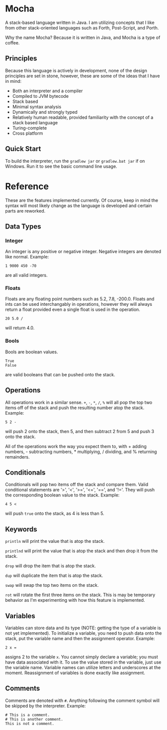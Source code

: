 # Mocha
A stack-based language written in Java. I am utilizing concepts that I like from other stack-oriented languages such as Forth, Post-Script, and Porth.

Why the name Mocha? Because it is written in Java, and Mocha is a type of coffee.

## Principles
Because this language is actively in development, none of the design principles are set in stone, however, these are some of the ideas that I have in mind:
* Both an interpreter and a compiler
* Compiled to JVM bytecode
* Stack based
* Minimal syntax analysis
* Dynamically and strongly typed
* Relatively human readable, provided familiarity with the concept of a stack based language
* Turing-complete
* Cross platform

## Quick Start
To build the interpreter, run the `gradlew jar` or `gradlew.bat jar` if on Windows.
Run it to see the basic command line usage.

# Reference
These are the features implemented currently. Of course, keep in mind the syntax will most likely change as the language is developed and certain parts are reworked.

## Data Types
### Integer
An integer is any positive or negative integer. Negative integers are denoted like normal. Example:
```
1 9000 450 -70
```
are all valid integers.
### Floats
Floats are any floating point numbers such as 5.2, 7.8, -200.0. Floats and ints can be used interchangably in operations, however they will always return a float provided even a single float is used in the operation.
```
20 5.0 /
```
will return 4.0.
### Bools
Bools are boolean values.
```
True 
False
```
are valid booleans that can be pushed onto the stack.

## Operations
All operations work in a similar sense. `+`, `-`, `*`, `/`, `%` will all pop the top two items off of the stack and push the resulting number atop the stack.
Example:
```
5 2 -
```
will push 2 onto the stack, then 5, and then subtract 2 from 5 and push 3 onto the stack. 

All of the operations work the way you expect them to, with + adding numbers, - subtracting numbers, * multiplying, / dividing, and % returning remainders.

## Conditionals
Conditionals will pop two items off the stack and compare them. Valid conditional statements are '>', '<', '>=', '<=', '==', and '!='. They will push the corresponding boolean value to the stack. Example:
```
4 5 <
```
will push `true` onto the stack, as 4 is less than 5.

## Keywords
`println` will print the value that is atop the stack.

`printlnd` will print the value that is atop the stack and then drop it from the stack.

`drop` will drop the item that is atop the stack.

`dup` will duplicate the item that is atop the stack.

`swap` will swap the top two items on the stack.

`rot` will rotate the first three items on the stack. This is may be temporary behavior as I'm experimenting with how this feature is implemented.

## Variables
Variables can store data and its type (NOTE: getting the type of a variable is not yet implemented). To initialize a variable, you need to push data onto the stack, put the variable name and then the assignment operator. Example:
```
2 x =
```
assigns 2 to the variable `x`. You cannot simply declare a variable; you must have data associated with it.
To use the value stored in the variable, just use the variable name. Variable names can utilize letters and underscores at the moment.
Reassignment of variables is done exactly like assignment.

## Comments
Comments are denoted with `#`. Anything following the comment symbol will be skipped by the interpreter. Example:
```
# This is a comment.
# This is another comment.
This is not a comment.
```

